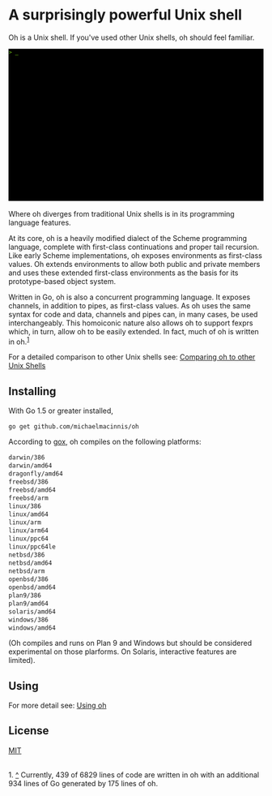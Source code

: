 # A surprisingly powerful Unix shell

Oh is a Unix shell. If you've used other Unix shells, oh should feel
familiar.

![gif](img/oh.gif)

Where oh diverges from traditional Unix shells is in its programming
language features.

At its core, oh is a heavily modified dialect of the Scheme programming
language, complete with first-class continuations and proper tail
recursion. Like early Scheme implementations, oh exposes environments
as first-class values. Oh extends environments to allow both public and
private members and uses these extended first-class environments as the
basis for its prototype-based object system.

Written in Go, oh is also a concurrent programming language. It exposes
channels, in addition to pipes, as first-class values. As oh uses the
same syntax for code and data, channels and pipes can, in many cases, be
used interchangeably. This homoiconic nature also allows oh to support
fexprs which, in turn, allow oh to be easily extended. In fact, much of
oh is written in oh.<sup name="r1">[1](#f1)</sup>

For a detailed comparison to other Unix shells see: [Comparing oh to other Unix Shells](https://htmlpreview.github.io/?https://raw.githubusercontent.com/michaelmacinnis/oh/master/doc/comparison.html)

## Installing

With Go 1.5 or greater installed,

    go get github.com/michaelmacinnis/oh

According to [gox](https://github.com/mitchellh/gox), oh compiles on the
following platforms:

    darwin/386
    darwin/amd64
    dragonfly/amd64
    freebsd/386
    freebsd/amd64
    freebsd/arm
    linux/386
    linux/amd64
    linux/arm
    linux/arm64
    linux/ppc64
    linux/ppc64le
    netbsd/386
    netbsd/amd64
    netbsd/arm
    openbsd/386
    openbsd/amd64
    plan9/386
    plan9/amd64
    solaris/amd64
    windows/386
    windows/amd64

(Oh compiles and runs on Plan 9 and Windows but should be considered
experimental on those plarforms. On Solaris, interactive features are
limited).

## Using

For more detail see: [Using oh](doc/manual.md)

## License

[MIT](LICENSE)

<br><a name="f1">1</a>. [^](#r1) Currently, 
439 of 6829 lines of code are written in oh with an
additional 934 lines of Go generated by 175 lines
of oh.

